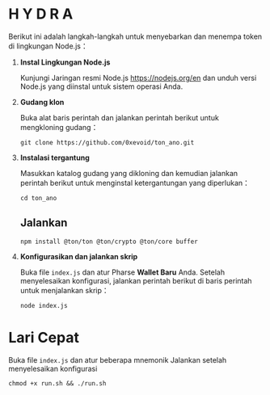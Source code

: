 # H Y D R A

Berikut ini adalah langkah-langkah untuk menyebarkan dan menempa token di lingkungan Node.js：

1. **Instal Lingkungan Node.js**

   Kunjungi Jaringan resmi Node.js https://nodejs.org/en <TAG1> dan unduh versi Node.js yang diinstal untuk sistem operasi Anda.


2. **Gudang klon**

 
   Buka alat baris perintah dan jalankan perintah berikut untuk mengkloning gudang：
   
   ```
   git clone https://github.com/0xevoid/ton_ano.git
   ```
   
3. **Instalasi tergantung**
 
   Masukkan katalog gudang yang dikloning dan kemudian jalankan perintah berikut untuk menginstal ketergantungan yang diperlukan：
   ```
   cd ton_ano
   ```
   ## Jalankan
   
   ```
   npm install @ton/ton @ton/crypto @ton/core buffer
   ```

4. **Konfigurasikan dan jalankan skrip**
 
   Buka file `index.js` dan atur Pharse **Wallet Baru** Anda.
   Setelah menyelesaikan konfigurasi, jalankan perintah berikut di baris perintah untuk menjalankan skrip：
   
   ```
   node index.js
   ```

# **Lari Cepat**
   Buka file `index.js` dan atur beberapa mnemonik
   Jalankan setelah menyelesaikan konfigurasi
   ```
   chmod +x run.sh && ./run.sh
   ```
